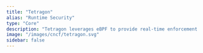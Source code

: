 ```yaml
---
title: "Tetragon"
alias: "Runtime Security"
type: "Core"
description: "Tetragon leverages eBPF to provide real-time enforcement and deep observability of security-relevant events at the kernel level in Kubernetes environments. It integrates tightly with Cilium to support Zero Trust security models."
image: "/images/cncf/tetragon.svg"
sidebar: false
---
```

